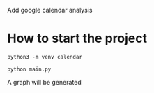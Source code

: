 Add google calendar analysis 

# How to start the project 

```commandline
python3 -m venv calendar    

python main.py
```



A graph will be generated 
